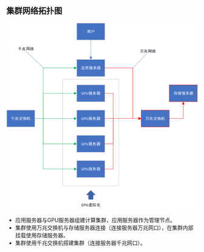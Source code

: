 ## 集群网络拓扑图

![网络拓扑图](asset/网络拓扑图.png)

- 应用服务器与GPU服务器组建计算集群，应用服务器作为管理节点。
- 集群使用万兆交换机与存储服务器连接（连接服务器万兆网口），在集群内部挂载使用存储服务器。
- 集群使用千兆交换机搭建集群（连接服务器千兆网口）。

